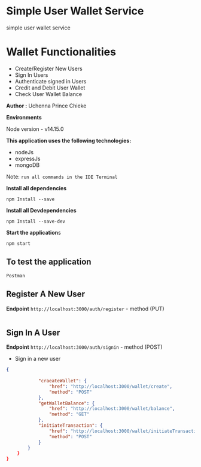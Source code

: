 # Simple User Wallet Service

simple user wallet service

# Wallet Functionalities

- Create/Register New Users
- Sign In Users
- Authenticate signed in Users
- Credit and Debit User Wallet
- Check User Wallet Balance

**Author :** Uchenna Prince Chieke

**Environments**

Node version - v14.15.0

**This application uses the following technologies:**

- nodeJs
- expressJs
- mongoDB

Note:  `run all commands in the IDE Terminal`

**Install all dependencies**

```
npm Install --save
```
**Install all Devdependencies**

```
npm Install --save-dev
```

**Start the application**s

```
npm start
```

## To test the application

```
Postman
```

## Register A New User

**Endpoint** `http://localhost:3000/auth/register` - method (PUT)


```json

```
## Sign In A User

**Endpoint** `http://localhost:3000/auth/signin` - method (POST)

- Sign in a new user

```json
{
    
            "craeateWallet": {
                "href": "http://localhost:3000/wallet/create",
                "method": "POST"
            },
            "getWalletBalance": {
                "href": "http://localhost:3000/wallet/balance",
                "method": "GET"
            },
            "initiateTransaction": {
                "href": "http://localhost:3000/wallet/initiateTransaction",
                "method": "POST"
            }
        }
    }
}
```

